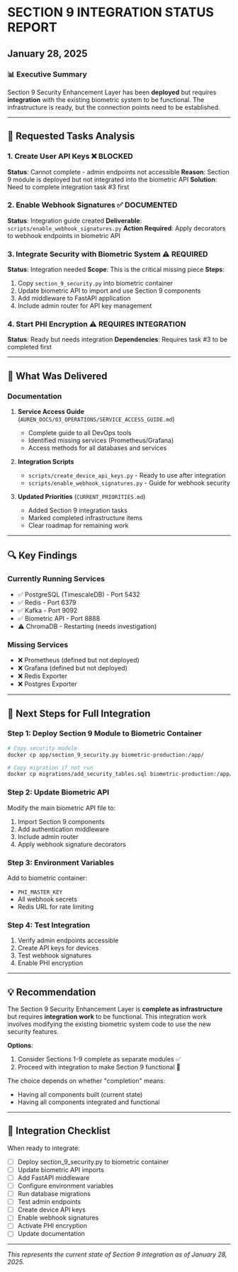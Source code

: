 # SECTION 9 INTEGRATION STATUS REPORT
## January 28, 2025

### 📊 Executive Summary

Section 9 Security Enhancement Layer has been **deployed** but requires **integration** with the existing biometric system to be functional. The infrastructure is ready, but the connection points need to be established.

---

## 🎯 Requested Tasks Analysis

### 1. Create User API Keys ❌ BLOCKED
**Status**: Cannot complete - admin endpoints not accessible
**Reason**: Section 9 module is deployed but not integrated into the biometric API
**Solution**: Need to complete integration task #3 first

### 2. Enable Webhook Signatures ✅ DOCUMENTED
**Status**: Integration guide created
**Deliverable**: `scripts/enable_webhook_signatures.py` 
**Action Required**: Apply decorators to webhook endpoints in biometric API

### 3. Integrate Security with Biometric System ⚠️ REQUIRED
**Status**: Integration needed
**Scope**: This is the critical missing piece
**Steps**:
1. Copy `section_9_security.py` into biometric container
2. Update biometric API to import and use Section 9 components
3. Add middleware to FastAPI application
4. Include admin router for API key management

### 4. Start PHI Encryption ⚠️ REQUIRES INTEGRATION
**Status**: Ready but needs integration
**Dependencies**: Requires task #3 to be completed first

---

## 📁 What Was Delivered

### Documentation
1. **Service Access Guide** (`AUREN_DOCS/03_OPERATIONS/SERVICE_ACCESS_GUIDE.md`)
   - Complete guide to all DevOps tools
   - Identified missing services (Prometheus/Grafana)
   - Access methods for all databases and services

2. **Integration Scripts**
   - `scripts/create_device_api_keys.py` - Ready to use after integration
   - `scripts/enable_webhook_signatures.py` - Guide for webhook security

3. **Updated Priorities** (`CURRENT_PRIORITIES.md`)
   - Added Section 9 integration tasks
   - Marked completed infrastructure items
   - Clear roadmap for remaining work

---

## 🔍 Key Findings

### Currently Running Services
- ✅ PostgreSQL (TimescaleDB) - Port 5432
- ✅ Redis - Port 6379  
- ✅ Kafka - Port 9092
- ✅ Biometric API - Port 8888
- ⚠️ ChromaDB - Restarting (needs investigation)

### Missing Services
- ❌ Prometheus (defined but not deployed)
- ❌ Grafana (defined but not deployed)
- ❌ Redis Exporter
- ❌ Postgres Exporter

---

## 🚀 Next Steps for Full Integration

### Step 1: Deploy Section 9 Module to Biometric Container
```bash
# Copy security module
docker cp app/section_9_security.py biometric-production:/app/

# Copy migration if not run
docker cp migrations/add_security_tables.sql biometric-production:/app/
```

### Step 2: Update Biometric API
Modify the main biometric API file to:
1. Import Section 9 components
2. Add authentication middleware
3. Include admin router
4. Apply webhook signature decorators

### Step 3: Environment Variables
Add to biometric container:
- `PHI_MASTER_KEY`
- All webhook secrets
- Redis URL for rate limiting

### Step 4: Test Integration
1. Verify admin endpoints accessible
2. Create API keys for devices
3. Test webhook signatures
4. Enable PHI encryption

---

## 💡 Recommendation

The Section 9 Security Enhancement Layer is **complete as infrastructure** but requires **integration work** to be functional. This integration work involves modifying the existing biometric system code to use the new security features.

**Options**:
1. Consider Sections 1-9 complete as separate modules ✅
2. Proceed with integration to make Section 9 functional 🔧

The choice depends on whether "completion" means:
- Having all components built (current state)
- Having all components integrated and functional

---

## 📝 Integration Checklist

When ready to integrate:
- [ ] Deploy section_9_security.py to biometric container
- [ ] Update biometric API imports
- [ ] Add FastAPI middleware
- [ ] Configure environment variables
- [ ] Run database migrations
- [ ] Test admin endpoints
- [ ] Create device API keys
- [ ] Enable webhook signatures
- [ ] Activate PHI encryption
- [ ] Update documentation

---

*This represents the current state of Section 9 integration as of January 28, 2025.* 
